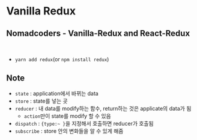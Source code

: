 # Vanilla Redux

## Nomadcoders - Vanilla-Redux and React-Redux

<br>

- `yarn add redux`(or `npm install redux`)

## Note

- `state` : application에서 바뀌는 data
- `store` : state를 넣는 곳
- `reducer` : 내 data를 modify하는 함수, return하는 것은 applicate의 data가 됨
  - `action`만이 state를 modify 할 수 있음
- `dispatch` : `{type:~ }`을 지정해서 호출하면 reducer가 호출됨
- `subscribe` : store 안의 변화들을 알 수 있게 해줌
